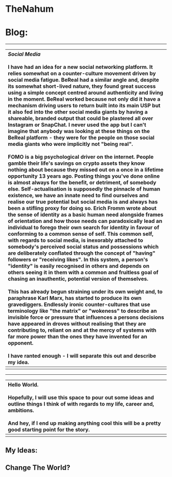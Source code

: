 # TheNahum

# Blog:
---

| ***Social Media***<br><br>I have had an idea for a new social networking platform. It relies somewhat on a counter-culture movement driven by social media fatigue. BeReal had a similar angle and, despite its somewhat short-lived nature, they found great success using a simple concept centred around authenticity and living in the moment. BeReal worked because not only did it have a mechanism driving users to return built into its main USP but it also fed into the other social media giants by having a shareable, branded output that could be plastered all over Instagram or SnapChat. I never used the app but I can't imagine that anybody was looking at these things on the BeReal platform - they were for the people on those social media giants who were implicitly not "being real".<br><br>FOMO is a big psychological driver on the internet. People gamble their life's savings on crypto assets they know nothing about because they missed out on a once in a lifetime opportunity 13 years ago. Posting things you've done online is almost always for the benefit, or detriment, of somebody else. Self-actualisation is supposedly the pinnacle of human existence, we have an innate need to find ourselves and realise our true potential but social media is and always has been a stifling proxy for doing so. Erich Fromm wrote about the sense of identity as a basic human need alongside frames of orientation and how those needs can paradoxically lead an individual to forego their own search for identity in favour of conforming to a common sense of self. This common self, with regards to social media, is inexorably attached to somebody's perceived social status and possessions which are deliberately conflated through the concept of "having" followers or "receiving likes". In this system, a person's "identity" is easily recognised in others and depends on others seeing it in them with a common and fruitless goal of chasing an inauthentic, potential version of themselves.<br><br>This has already begun straining under its own weight and, to paraphrase Karl Marx, has started to produce its own gravediggers. Endlessly ironic counter-cultures that use terminology like "the matrix" or "wokeness" to describe an invisible force or pressure that influences a persons decisions have appeared in droves without realising that they are contributing to, reliant on and at the mercy of systems with far more power than the ones they have invented for an opponent.<br><br>I have ranted enough - I will separate this out and describe my idea. |
| :---------------------------------------------------------------------------------------------------------------------------------------------------------------------------------------------------------------------------------------------------------------------------------------------------------------------------------------------------------------------------------------------------------------------------------------------------------------------------------------------------------------------------------------------------------------------------------------------------------------------------------------------------------------------------------------------------------------------------------------------------------------------------------------------------------------------------------------------------------------------------------------------------------------------------------------------------------------------------------------------------------------------------------------------------------------------------------------------------------------------------------------------------------------------------------------------------------------------------------------------------------------------------------------------------------------------------------------------------------------------------------------------------------------------------------------------------------------------------------------------------------------------------------------------------------------------------------------------------------------------------------------------------------------------------------------------------------------------------------------------------------------------------------------------------------------------------------------------------------------------------------------------------------------------------------------------------------------------------------------------------------------------------------------------------------------------------------------------------------------------------------------------------------------------------------------------------------------------------------------------------------------------------------------------------------------------------------------------------------------------------------------------------------------------------------------------------------------------------------------------------------------------------------------------------------------------------------------------------------------------------------------- |
||

---

|Hello World.<br><br>Hopefully, I will use this space to pour out some ideas and outline things I think of with regards to my life, career and, ambitions.<br><br>And hey, if I end up making anything cool this will be a pretty good starting point for the story.|
| :--------------------------------------------------------------------------------------------------------------------------------------------------------------------------------------------------------------------------------------------------------------- | 
| |




## My Ideas:
## Change The World?

